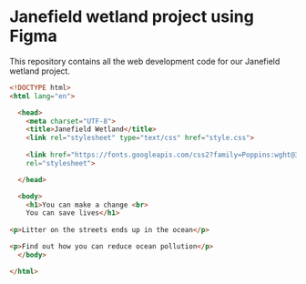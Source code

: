 # Janefield wetland project using Figma

This repository contains all the web development code for our Janefield wetland project.

```html
<!DOCTYPE html>
<html lang="en">

  <head>
    <meta charset="UTF-8">
    <title>Janefield Wetland</title>
    <link rel="stylesheet" type="text/css" href="style.css">
   
    <link href="https://fonts.googleapis.com/css2?family=Poppins:wght@300;400;600;700;900&display=swap"
    rel="stylesheet">

  </head>

  <body>
    <h1>You can make a change <br>
    You can save lives</h1>
    
<p>Litter on the streets ends up in the ocean</p>

<p>Find out how you can reduce ocean pollution</p>
  </body>

</html>
```
